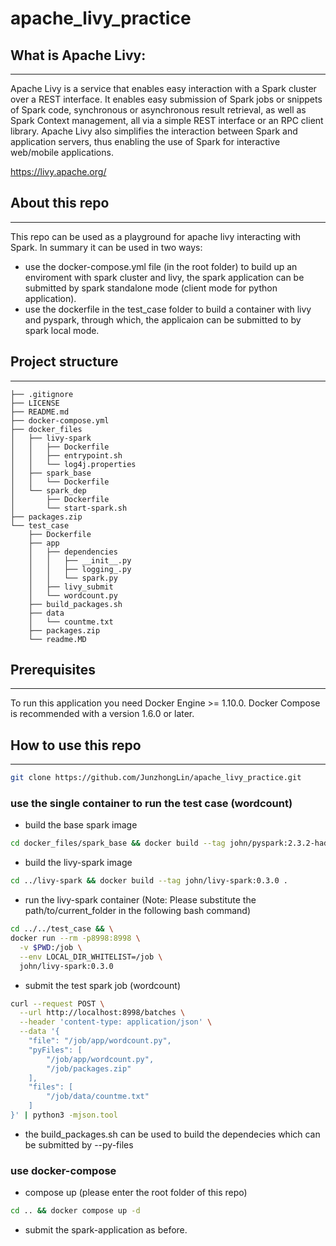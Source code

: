 # apache_livy_practice

## What is Apache Livy:
----
Apache Livy is a service that enables easy interaction with a Spark cluster over a REST interface. It enables easy submission of Spark jobs or snippets of Spark code, synchronous or asynchronous result retrieval, as well as Spark Context management, all via a simple REST interface or an RPC client library. Apache Livy also simplifies the interaction between Spark and application servers, thus enabling the use of Spark for interactive web/mobile applications.

https://livy.apache.org/

## About this repo
----
This repo can be used as a playground for apache livy interacting with Spark. In summary it can be used in two ways:
- use the docker-compose.yml file (in the root folder) to build up an enviroment with spark cluster and livy, the spark application can be submitted by spark standalone mode (client mode for python application).
- use the dockerfile in the test_case folder to build a container with livy and pyspark, through which, the applicaion can be submitted to by spark local mode.

## Project structure
----

```
├── .gitignore
├── LICENSE
├── README.md
├── docker-compose.yml
├── docker_files
│   ├── livy-spark
│   │   ├── Dockerfile
│   │   ├── entrypoint.sh
│   │   └── log4j.properties
│   ├── spark_base
│   │   └── Dockerfile
│   └── spark_dep
│       ├── Dockerfile
│       └── start-spark.sh
├── packages.zip
└── test_case
    ├── Dockerfile
    ├── app
    │   ├── dependencies
    │   │   ├── __init__.py
    │   │   ├── logging_.py
    │   │   └── spark.py
    │   ├── livy_submit
    │   └── wordcount.py
    ├── build_packages.sh
    ├── data
    │   └── countme.txt
    ├── packages.zip
    └── readme.MD
```

## Prerequisites
----
To run this application you need Docker Engine >= 1.10.0. Docker Compose is recommended with a version 1.6.0 or later.

## How to use this repo
----

```bash
git clone https://github.com/JunzhongLin/apache_livy_practice.git
```

### use the single container to run the test case (wordcount)

- build the base spark image
```bash
cd docker_files/spark_base && docker build --tag john/pyspark:2.3.2-hadoop2.7-py3.7 .
```

- build the livy-spark image
```bash
cd ../livy-spark && docker build --tag john/livy-spark:0.3.0 .
```

- run the livy-spark container (Note: Please substitute the path/to/current_folder in the following bash command)
```bash
cd ../../test_case && \
docker run --rm -p8998:8998 \
  -v $PWD:/job \
  --env LOCAL_DIR_WHITELIST=/job \
  john/livy-spark:0.3.0
```
- submit the test spark job (wordcount)
```bash
curl --request POST \
  --url http://localhost:8998/batches \
  --header 'content-type: application/json' \
  --data '{
	"file": "/job/app/wordcount.py",
	"pyFiles": [
		"/job/app/wordcount.py",
        "/job/packages.zip"
	],
	"files": [
		"/job/data/countme.txt"
	]
}' | python3 -mjson.tool
```

- the build_packages.sh can be used to build the dependecies which can be submitted by --py-files

### use docker-compose

- compose up (please enter the root folder of this repo)
```bash
cd .. && docker compose up -d
```

- submit the spark-application as before.
